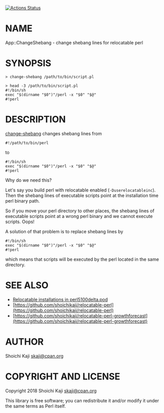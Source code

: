 [![Actions Status](https://github.com/skaji/change-shebang/actions/workflows/test.yml/badge.svg)](https://github.com/skaji/change-shebang/actions)

# NAME

App::ChangeShebang - change shebang lines for relocatable perl

# SYNOPSIS

    > change-shebang /path/to/bin/script.pl

    > head -3 /path/to/bin/script.pl
    #!/bin/sh
    exec "$(dirname "$0")"/perl -x "$0" "$@"
    #!perl

# DESCRIPTION

[change-shebang](https://metacpan.org/pod/change-shebang) changes shebang lines from

    #!/path/to/bin/perl

to

    #!/bin/sh
    exec "$(dirname "$0")"/perl -x "$0" "$@"
    #!perl

Why do we need this?

Let's say you build perl with relocatable enabled (`-Duserelocatableinc`).
Then the shebang lines of executable scripts point at
the installation time perl binary path.

So if you move your perl directory to other places,
the shebang lines of executable scripts point at a wrong perl binary and
we cannot execute scripts. Oops!

A solution of that problem is to replace shebang lines by

    #!/bin/sh
    exec "$(dirname "$0")"/perl -x "$0" "$@"
    #!perl

which means that scripts will be executed by the perl located in the same directory.

# SEE ALSO

- [Relocatable installations in perl5100delta.pod](https://metacpan.org/pod/distribution/perl/pod/perl5100delta.pod#Relocatable-installations)
- [https://github.com/shoichikaji/relocatable-perl](https://github.com/shoichikaji/relocatable-perl)
- [https://github.com/shoichikaji/relocatable-perl-growthforecast](https://github.com/shoichikaji/relocatable-perl-growthforecast)

# AUTHOR

Shoichi Kaji <skaji@cpan.org>

# COPYRIGHT AND LICENSE

Copyright 2018 Shoichi Kaji <skaji@cpan.org>

This library is free software; you can redistribute it and/or modify
it under the same terms as Perl itself.
